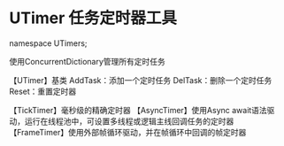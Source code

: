 # UTimer 任务定时器工具
namespace UTimers;

使用ConcurrentDictionary管理所有定时任务

【UTimer】基类
AddTask：添加一个定时任务
DelTask：删除一个定时任务
Reset：重置定时器

【TickTimer】毫秒级的精确定时器
【AsyncTimer】使用Async await语法驱动，运行在线程池中，可设置多线程或逻辑主线回调任务的定时器
【FrameTimer】使用外部帧循环驱动，并在帧循环中回调的帧定时器


